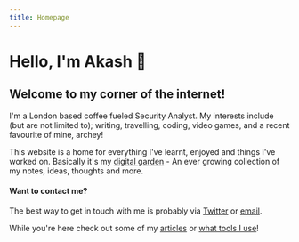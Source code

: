 ```yaml
---
title: Homepage
---
```


# Hello, I'm Akash 👋

## Welcome to my corner of the internet!

I'm a London based coffee fueled Security Analyst. My interests include (but are not limited to); writing, travelling, coding, video games, and a recent favourite of mine, archey!

This website is a home for everything I've learnt, enjoyed and things I've worked on. Basically it's my [digital garden](https://maggieappleton.com/garden-history) - An ever growing collection of my notes, ideas, thoughts and more.

#### Want to contact me?

The best way to get in touch with me is probably via [Twitter](https://twitter.com/akashgoswami_) or [email](mailto:akash@akashgoswami.com).

While you're here check out some of my [articles](/articles) or [what tools I use](/tools)!